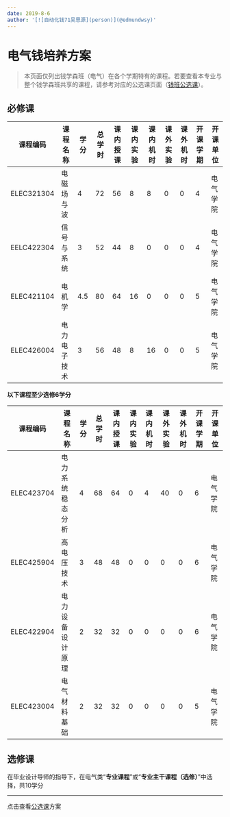 ```yaml
---
date: 2019-8-6
author: '[![自动化钱71吴思源](person)](@edmundwsy)'
---
```


# 电气钱培养方案
> 本页面仅列出钱学森班（电气）在各个学期特有的课程。若要查看本专业与整个钱学森班共享的课程，请参考对应的公选课页面（[钱班公选课](/program/qianxuesen)）。



## 必修课

| **课程编码** | **课程名称** | **学**       **分** | **总**   **学**   **时** | **课内**   **授课** | **课内**   **实验** | **课**   **内**   **机**   **时** | **课**   **外**   **实**   **验** | **课**   **外**   **机**   **时** | **开**   **课**   **学**   **期** | **开课单位** |
| ------------ | ------------ | ------------------- | ------------------------ | ------------------- | ------------------- | --------------------------------- | --------------------------------- | --------------------------------- | --------------------------------- | ------------ |
| ELEC321304   | 电磁场与波   | 4                   | 72                       | 56                  | 8                   | 8                                 | 0                                 | 0                                 | 4                                 | 电气学院     |
| EELC422304   | 信号与系统   | 3                   | 52                       | 44                  | 8                   | 0                                 | 0                                 | 0                                 | 4                                 | 电气学院     |
| ELEC421104   | 电机学       | 4.5                 | 80                       | 64                  | 16                  | 0                                 | 0                                 | 0                                 | 5                                 | 电气学院     |
| ELEC426004   | 电力电子技术 | 3                   | 56                       | 48                  | 8                   | 16                                | 0                                 | 0                                 | 5                                 | 电气学院     |



**以下课程至少选修6学分**

| **课程编码** | **课程名称**     | **学**       **分** | **总**   **学**   **时** | **课内**   **授课** | **课内**   **实验** | **课**   **内**   **机**   **时** | **课**   **外**   **实**   **验** | **课**   **外**   **机**   **时** | **开**   **课**   **学**   **期** | **开课单位** |
| ------------------------------------------------------------ | ---------------- | ---- | ---- | ---- | ---- | ---- | ---- | ---- | ---- | -------- |
| ELEC423704 | 电力系统稳态分析 | 4    | 68   | 64   | 0    | 4    | 40   | 0    | 6    | 电气学院 |
| ELEC425904                                                   | 高电压技术       | 3    | 48   | 48   | 0    | 0    | 0    | 0    | 6    | 电气学院 |
| ELEC422904 | 电力设备设计原理 | 2    | 32   | 32   | 0    | 0    | 0    | 0    | 6    | 电气学院 |
| ELEC423004 | 电气材料基础     | 2    | 32   | 32   | 0    | 0    | 0    | 0    | 5    | 电气学院 |



## 选修课

在毕业设计导师的指导下，在电气类“**专业课程**”或“**专业主干课程（选修）**”中选择，共10学分







---



点击查看[公选课](/program/qianxuesen)方案